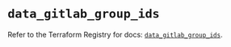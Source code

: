 # `data_gitlab_group_ids`

Refer to the Terraform Registry for docs: [`data_gitlab_group_ids`](https://registry.terraform.io/providers/gitlabhq/gitlab/17.10.0/docs/data-sources/group_ids).
